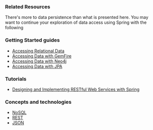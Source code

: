 ### Related Resources

There's more to data persistence than what is presented here. You may want to continue your exploration of data access using Spring with the following

### Getting Started guides

* [Accessing Relational Data][gs-relational-data-access]
* [Accessing Data with GemFire][gs-accessing-data-gemfire]
* [Accessing Data with Neo4j][gs-accessing-data-neo4j]
* [Accessing Data with JPA][gs-accessing-data-jpa]

[gs-accessing-data-gemfire]: /guides/gs/accessing-data-gemfire/
[gs-relational-data-access]: /guides/gs/relational-data-access/
[gs-accessing-data-neo4j]: /guides/gs/accessing-data-neo4j/
[gs-accessing-data-jpa]: /guides/gs/accessing-data-jpa/

### Tutorials

* [Designing and Implementing RESTful Web Services with Spring][tut-rest]

[tut-rest]: /guides/tutorials/rest

### Concepts and technologies

* [NoSQL][u-nosql]
* [REST][u-rest]
* [JSON][u-json]

[u-nosql]: /understanding/NoSQL
[u-rest]: /understanding/REST
[u-json]: /understanding/JSON
